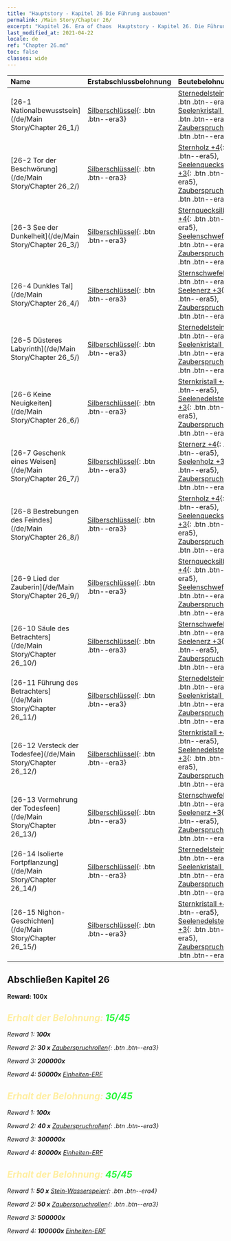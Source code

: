 ```yaml
---
title: "Hauptstory - Kapitel 26 Die Führung ausbauen"
permalink: /Main Story/Chapter 26/
excerpt: "Kapitel 26. Era of Chaos  Hauptstory - Kapitel 26. Die Führung ausbauen"
last_modified_at: 2021-04-22
locale: de
ref: "Chapter 26.md"
toc: false
classes: wide
---
```


  | Name |  Erstabschlussbelohnung | Beutebelohnung |
  |:------------|:------------|:------------| 
  | [26-1 Nationalbewusstsein](/de/Main Story/Chapter 26_1/) | [Silberschlüssel](/ItemsDE/con_693/){: .btn .btn--era3} | [Sternedelsteine +4](/ItemsDE/mat_93/){: .btn .btn--era5}, [Seelenkristall +3](/ItemsDE/mat_87/){: .btn .btn--era5}, [Zauberspruchrollen](/ItemsDE/con_694/){: .btn .btn--era3} |
  | [26-2 Tor der Beschwörung](/de/Main Story/Chapter 26_2/) | [Silberschlüssel](/ItemsDE/con_693/){: .btn .btn--era3} | [Sternholz +4](/ItemsDE/mat_90/){: .btn .btn--era5}, [Seelenquecksilber +3](/ItemsDE/mat_84/){: .btn .btn--era5}, [Zauberspruchrollen](/ItemsDE/con_694/){: .btn .btn--era3} |
  | [26-3 See der Dunkelheit](/de/Main Story/Chapter 26_3/) | [Silberschlüssel](/ItemsDE/con_693/){: .btn .btn--era3} | [Sternquecksilber +4](/ItemsDE/mat_91/){: .btn .btn--era5}, [Seelenschwefel +3](/ItemsDE/mat_85/){: .btn .btn--era5}, [Zauberspruchrollen](/ItemsDE/con_694/){: .btn .btn--era3} |
  | [26-4 Dunkles Tal](/de/Main Story/Chapter 26_4/) | [Silberschlüssel](/ItemsDE/con_693/){: .btn .btn--era3} | [Sternschwefel +4](/ItemsDE/mat_92/){: .btn .btn--era5}, [Seelenerz +3](/ItemsDE/mat_82/){: .btn .btn--era5}, [Zauberspruchrollen](/ItemsDE/con_694/){: .btn .btn--era3} |
  | [26-5 Düsteres Labyrinth](/de/Main Story/Chapter 26_5/) | [Silberschlüssel](/ItemsDE/con_693/){: .btn .btn--era3} | [Sternedelsteine +4](/ItemsDE/mat_93/){: .btn .btn--era5}, [Seelenkristall +3](/ItemsDE/mat_87/){: .btn .btn--era5}, [Zauberspruchrollen](/ItemsDE/con_694/){: .btn .btn--era3} |
  | [26-6 Keine Neuigkeiten](/de/Main Story/Chapter 26_6/) | [Silberschlüssel](/ItemsDE/con_693/){: .btn .btn--era3} | [Sternkristall +4](/ItemsDE/mat_94/){: .btn .btn--era5}, [Seelenedelsteine +3](/ItemsDE/mat_86/){: .btn .btn--era5}, [Zauberspruchrollen](/ItemsDE/con_694/){: .btn .btn--era3} |
  | [26-7 Geschenk eines Weisen](/de/Main Story/Chapter 26_7/) | [Silberschlüssel](/ItemsDE/con_693/){: .btn .btn--era3} | [Sternerz +4](/ItemsDE/mat_89/){: .btn .btn--era5}, [Seelenholz +3](/ItemsDE/mat_83/){: .btn .btn--era5}, [Zauberspruchrollen](/ItemsDE/con_694/){: .btn .btn--era3} |
  | [26-8 Bestrebungen des Feindes](/de/Main Story/Chapter 26_8/) | [Silberschlüssel](/ItemsDE/con_693/){: .btn .btn--era3} | [Sternholz +4](/ItemsDE/mat_90/){: .btn .btn--era5}, [Seelenquecksilber +3](/ItemsDE/mat_84/){: .btn .btn--era5}, [Zauberspruchrollen](/ItemsDE/con_694/){: .btn .btn--era3} |
  | [26-9 Lied der Zauberin](/de/Main Story/Chapter 26_9/) | [Silberschlüssel](/ItemsDE/con_693/){: .btn .btn--era3} | [Sternquecksilber +4](/ItemsDE/mat_91/){: .btn .btn--era5}, [Seelenschwefel +3](/ItemsDE/mat_85/){: .btn .btn--era5}, [Zauberspruchrollen](/ItemsDE/con_694/){: .btn .btn--era3} |
  | [26-10 Säule des Betrachters](/de/Main Story/Chapter 26_10/) | [Silberschlüssel](/ItemsDE/con_693/){: .btn .btn--era3} | [Sternschwefel +4](/ItemsDE/mat_92/){: .btn .btn--era5}, [Seelenerz +3](/ItemsDE/mat_82/){: .btn .btn--era5}, [Zauberspruchrollen](/ItemsDE/con_694/){: .btn .btn--era3} |
  | [26-11 Führung des Betrachters](/de/Main Story/Chapter 26_11/) | [Silberschlüssel](/ItemsDE/con_693/){: .btn .btn--era3} | [Sternedelsteine +4](/ItemsDE/mat_93/){: .btn .btn--era5}, [Seelenkristall +3](/ItemsDE/mat_87/){: .btn .btn--era5}, [Zauberspruchrollen](/ItemsDE/con_694/){: .btn .btn--era3} |
  | [26-12 Versteck der Todesfee](/de/Main Story/Chapter 26_12/) | [Silberschlüssel](/ItemsDE/con_693/){: .btn .btn--era3} | [Sternkristall +4](/ItemsDE/mat_94/){: .btn .btn--era5}, [Seelenedelsteine +3](/ItemsDE/mat_86/){: .btn .btn--era5}, [Zauberspruchrollen](/ItemsDE/con_694/){: .btn .btn--era3} |
  | [26-13 Vermehrung der Todesfeen](/de/Main Story/Chapter 26_13/) | [Silberschlüssel](/ItemsDE/con_693/){: .btn .btn--era3} | [Sternschwefel +4](/ItemsDE/mat_92/){: .btn .btn--era5}, [Seelenerz +3](/ItemsDE/mat_82/){: .btn .btn--era5}, [Zauberspruchrollen](/ItemsDE/con_694/){: .btn .btn--era3} |
  | [26-14 Isolierte Fortpflanzung](/de/Main Story/Chapter 26_14/) | [Silberschlüssel](/ItemsDE/con_693/){: .btn .btn--era3} | [Sternedelsteine +4](/ItemsDE/mat_93/){: .btn .btn--era5}, [Seelenkristall +3](/ItemsDE/mat_87/){: .btn .btn--era5}, [Zauberspruchrollen](/ItemsDE/con_694/){: .btn .btn--era3} |
  | [26-15 Nighon-Geschichten](/de/Main Story/Chapter 26_15/) | [Silberschlüssel](/ItemsDE/con_693/){: .btn .btn--era3} | [Sternkristall +4](/ItemsDE/mat_94/){: .btn .btn--era5}, [Seelenedelsteine +3](/ItemsDE/mat_86/){: .btn .btn--era5}, [Zauberspruchrollen](/ItemsDE/con_694/){: .btn .btn--era3} |


## Abschließen Kapitel 26

 **Reward:**  **100x** <i class="fas fa-gem"/>



## <span style="color: #ffeea0">Erhalt der Belohnung: </span><span style="color: #27f73a">15/45</span>

 Reward 1:  **100x** <i class="fas fa-gem"/>

 Reward 2: **30 x** [Zauberspruchrollen](/ItemsDE/con_694/){: .btn .btn--era3}

 Reward 3:  **200000x** <i class="fas fa-coins"/>

 Reward 4:  **50000x** [Einheiten-ERF](/ItemsDE/con_902/)



## <span style="color: #ffeea0">Erhalt der Belohnung: </span><span style="color: #27f73a">30/45</span>

 Reward 1:  **100x** <i class="fas fa-gem"/>

 Reward 2: **40 x** [Zauberspruchrollen](/ItemsDE/con_694/){: .btn .btn--era3}

 Reward 3:  **300000x** <i class="fas fa-coins"/>

 Reward 4:  **80000x** [Einheiten-ERF](/ItemsDE/con_902/)



## <span style="color: #ffeea0">Erhalt der Belohnung: </span><span style="color: #27f73a">45/45</span>

 Reward 1: **50 x** [Stein-Wasserspeier](/ItemsDE/unt_236/){: .btn .btn--era4}

 Reward 2: **50 x** [Zauberspruchrollen](/ItemsDE/con_694/){: .btn .btn--era3}

 Reward 3:  **500000x** <i class="fas fa-coins"/>

 Reward 4:  **100000x** [Einheiten-ERF](/ItemsDE/con_902/)

